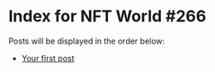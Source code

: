 # Index for NFT World #266
Posts will be displayed in the order below:

- [Your first post](./001-first.md)

